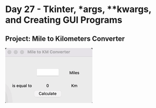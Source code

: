 <h1>Day 27 - Tkinter, *args, **kwargs, and Creating GUI Programs</h1>
<h2>Project: Mile to Kilometers Converter</h2> 
<img src="miles-to-km-converter.gif">